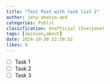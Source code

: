 ```yaml
---
title: "Test Post with task list 2"
author: jeny-amatya-qed
categories: Public
classification: Unofficial (Everyone)
tags: [opinion,about]
date: 2024-10-30 22:59:52 
likes: 0
---
```


* [ ] Task 1
* [ ] Task 2
* [ ] Task 3